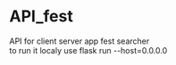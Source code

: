 # API_fest
API for client server app fest searcher  
to run it localy use  flask run --host=0.0.0.0

